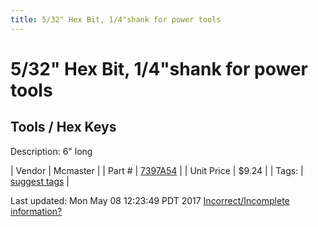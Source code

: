 ```yaml
---
title: 5/32" Hex Bit, 1/4"shank for power tools
---
```


# 5/32" Hex Bit, 1/4"shank for power tools
## Tools / Hex Keys
Description: 	6" long 

| Vendor | Mcmaster | 
| Part # | [7397A54](https://www.mcmaster.com/#7397A54) | 
| Unit Price | $9.24 | 
| Tags: | [suggest tags](https://docs.google.com/forms/d/e/1FAIpQLSeWyY8v3RgOty-MyWmh9U0iivNYN_molChYyS-0U-o-kOAv_g/viewform) | 

Last updated: Mon May 08 12:23:49 PDT 2017
 [Incorrect/Incomplete information?](https://docs.google.com/forms/d/e/1FAIpQLSeWyY8v3RgOty-MyWmh9U0iivNYN_molChYyS-0U-o-kOAv_g/viewform)